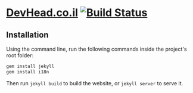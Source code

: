 [DevHead.co.il](https://devhead.co.il) [![Build Status](https://travis-ci.org/guytepper/devhead.co.il.svg?branch=master)](https://travis-ci.org/guytepper/devhead.co.il)
=========

## Installation
Using the command line, run the following commands inside the project's root folder:  
```bash
gem install jekyll
gem install i18n
```

Then run `jekyll build` to build the website, or `jekyll server` to serve it.
